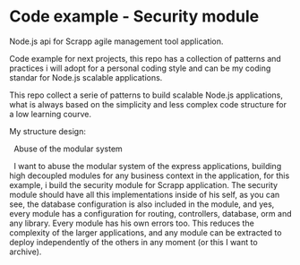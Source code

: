 # Code example - Security module

Node.js api for Scrapp agile management tool application.

Code example for next projects, this repo has a collection of patterns and practices i will adopt for a personal coding style and can be my coding standar for Node.js scalable applications.

This repo collect a serie of patterns to build scalable Node.js applications, what is always based on the simplicity and less complex code structure for a low learning courve.

My structure design:

  Abuse of the modular system
  
  I want to abuse the modular system of the express applications, building high decoupled modules for any business context in the application, for this example, i build the security module for Scrapp application. The security module should have all this implementations inside of his self, as you can see, the database configuration is also included in the module, and yes, every module has a configuration for routing, controllers, database, orm and any library. Every module has his own errors too. This reduces the complexity of the larger applications, and any module can be extracted to deploy independently of the others in any moment (or this I want to archive).
